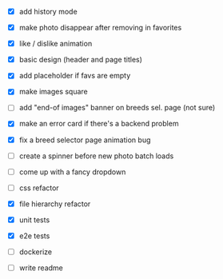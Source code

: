 - [x] add history mode 
- [x] make photo disappear after removing in favorites 
- [x] like / dislike animation
- [x] basic design (header and page titles)
- [x] add placeholder if favs are empty
- [x] make images square
- [ ] add "end-of images" banner on breeds sel. page (not sure)
- [x] make an error card if there's a backend problem
- [x] fix a breed selector page animation bug
- [ ] create a spinner before new photo batch loads
- [ ] come up with a fancy dropdown
- [ ] css refactor
- [x] file hierarchy refactor
- [x] unit tests
- [x] e2e tests
- [ ] dockerize
- [ ] write readme

